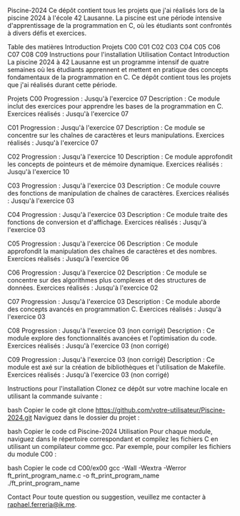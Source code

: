 Piscine-2024
Ce dépôt contient tous les projets que j'ai réalisés lors de la piscine 2024 à l'école 42 Lausanne. La piscine est une période intensive d'apprentissage de la programmation en C, où les étudiants sont confrontés à divers défis et exercices.

Table des matières
Introduction
Projets
C00
C01
C02
C03
C04
C05
C06
C07
C08
C09
Instructions pour l'installation
Utilisation
Contact
Introduction
La piscine 2024 à 42 Lausanne est un programme intensif de quatre semaines où les étudiants apprennent et mettent en pratique des concepts fondamentaux de la programmation en C. Ce dépôt contient tous les projets que j'ai réalisés durant cette période.

Projets
C00
Progression : Jusqu'à l'exercice 07
Description : Ce module inclut des exercices pour apprendre les bases de la programmation en C.
Exercices réalisés :
Jusqu'à l'exercice 07

C01
Progression : Jusqu'à l'exercice 07
Description : Ce module se concentre sur les chaînes de caractères et leurs manipulations.
Exercices réalisés :
Jusqu'à l'exercice 07

C02
Progression : Jusqu'à l'exercice 10
Description : Ce module approfondit les concepts de pointeurs et de mémoire dynamique.
Exercices réalisés :
Jusqu'à l'exercice 10

C03
Progression : Jusqu'à l'exercice 03
Description : Ce module couvre des fonctions de manipulation de chaînes de caractères.
Exercices réalisés :
Jusqu'à l'exercice 03

C04
Progression : Jusqu'à l'exercice 03
Description : Ce module traite des fonctions de conversion et d'affichage.
Exercices réalisés :
Jusqu'à l'exercice 03

C05
Progression : Jusqu'à l'exercice 06
Description : Ce module approfondit la manipulation des chaînes de caractères et des nombres.
Exercices réalisés :
Jusqu'à l'exercice 06

C06
Progression : Jusqu'à l'exercice 02
Description : Ce module se concentre sur des algorithmes plus complexes et des structures de données.
Exercices réalisés :
Jusqu'à l'exercice 02

C07
Progression : Jusqu'à l'exercice 03
Description : Ce module aborde des concepts avancés en programmation C.
Exercices réalisés :
Jusqu'à l'exercice 03

C08
Progression : Jusqu'à l'exercice 03 (non corrigé)
Description : Ce module explore des fonctionnalités avancées et l'optimisation du code.
Exercices réalisés :
Jusqu'à l'exercice 03 (non corrigé)

C09
Progression : Jusqu'à l'exercice 03 (non corrigé)
Description : Ce module est axé sur la création de bibliothèques et l'utilisation de Makefile.
Exercices réalisés :
Jusqu'à l'exercice 03 (non corrigé)

Instructions pour l'installation
Clonez ce dépôt sur votre machine locale en utilisant la commande suivante :

bash
Copier le code
git clone https://github.com/votre-utilisateur/Piscine-2024.git
Naviguez dans le dossier du projet :

bash
Copier le code
cd Piscine-2024
Utilisation
Pour chaque module, naviguez dans le répertoire correspondant et compilez les fichiers C en utilisant un compilateur comme gcc. Par exemple, pour compiler les fichiers du module C00 :

bash
Copier le code
cd C00/ex00
gcc -Wall -Wextra -Werror ft_print_program_name.c -o ft_print_program_name
./ft_print_program_name

Contact
Pour toute question ou suggestion, veuillez me contacter à raphael.ferreria@ik.me.
